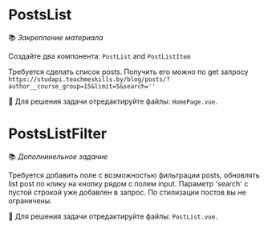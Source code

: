 # PostsList 

📚 _Закрепление материала_

Создайте два компонента: `PostList` and `PostListItem`

Требуется сделать список posts. Получить его можно по get запросу `https://studapi.teachmeskills.by/blog/posts/?author__course_group=15&limit=5&search=''`

📝 Для решения задачи отредактируйте файлы: `HomePage.vue`.


# PostsListFilter 

📚 _Дополнинельное задание_

Требуется добавить полe с возможностью фильтрации posts, обновлять list post по клику на кнопку рядом с полем input.
Параметр 'search' с пустой строкой уже добавлен в запрос. По стилизации постов вы не ограничены.

📝 Для решения задачи отредактируйте файлы: `PostList.vue`.

